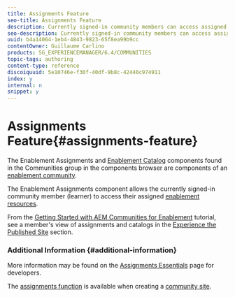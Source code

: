 ```yaml
---
title: Assignments Feature
seo-title: Assignments Feature
description: Currently signed-in community members can access assigned enablement resources
seo-description: Currently signed-in community members can access assigned enablement resources
uuid: b4a14064-1eb4-4843-9823-65f8ea99b9cc
contentOwner: Guillaume Carlino
products: SG_EXPERIENCEMANAGER/6.4/COMMUNITIES
topic-tags: authoring
content-type: reference
discoiquuid: 5e10746e-f30f-40df-9b8c-42440c974911
index: y
internal: n
snippet: y
---
```


# Assignments Feature{#assignments-feature}

The Enablement Assignments and [Enablement Catalog](../../communities/using/catalog.md) components found in the Communities group in the components browser are components of an [enablement community](../../communities/using/overview.md#enablementcommunity).

The Enablement Assignments component allows the currently signed-in community member (learner) to access their assigned [enablement resources](../../communities/using/resources.md).

From the [Getting Started with AEM Communities for Enablement](../../communities/using/getting-started-enablement.md) tutorial, see a member's view of assignments and catalogs in the [Experience the Published Site](../../communities/using/enablement-published-site.md) section.

### Additional Information {#additional-information}

More information may be found on the [Assignments Essentials](../../communities/using/essentials-assignments.md) page for developers.

The [assignments function](../../communities/using/functions.md#assignmentsfunction) is available when creating a [community site](../../communities/using/sites-console.md).
